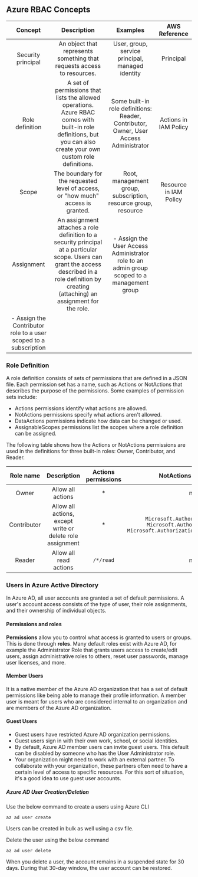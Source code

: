 ## Azure RBAC Concepts
| Concept | Description | Examples | AWS Reference |
| :-------: | :-------: | :-------: | :-------: |
| Security principal | An object that represents something that requests access to resources. | User, group, service principal, managed identity | Principal |
| Role definition | A set of permissions that lists the allowed operations. Azure RBAC comes with built-in role definitions, but you can also create your own custom role definitions. | Some built-in role definitions: Reader, Contributor, Owner, User Access Administrator | Actions in IAM Policy |
| Scope | The boundary for the requested level of access, or "how much" access is granted. | Root, management group, subscription, resource group, resource | Resource in IAM Policy |
| Assignment | An assignment attaches a role definition to a security principal at a particular scope. Users can grant the access described in a role definition by creating (attaching) an assignment for the role. | - Assign the User Access Administrator role to an admin group scoped to a management group
- Assign the Contributor role to a user scoped to a subscription | |

### Role Definition
A role definition consists of sets of permissions that are defined in a JSON file. Each permission set has a name, such as Actions or NotActions that describes the purpose of the permissions. Some examples of permission sets include:

- Actions permissions identify what actions are allowed.
- NotActions permissions specify what actions aren't allowed.
- DataActions permissions indicate how data can be changed or used.
- AssignableScopes permissions list the scopes where a role definition can be assigned.

The following table shows how the Actions or NotActions permissions are used in the definitions for three built-in roles: Owner, Contributor, and Reader.

| Role name | Description | Actions permissions | NotActions permissions |
| :-------: | :-------: | :-------: | :-------: |
| Owner | Allow all actions | * | n/a |
| Contributor | Allow all actions, except write or delete role assignment | * | `Microsoft.Authorization/*/Delete` `Microsoft.Authorization/*/Write` `Microsoft.Authorization/elevateAccess/Action` | 
| Reader | Allow all read actions | `/*/read` | n/a |

### Users in Azure Active Directory
In Azure AD, all user accounts are granted a set of default permissions. A user's account access consists of the type of user, their role assignments, and their ownership of individual objects.

#### Permissions and roles
**Permissions** allow you to control what access is granted to users or groups. This is done through **roles**. Many default roles exist with Azure AD, for example the Administrator Role that grants users access to create/edit users, assign administrative roles to others, reset user passwords, manage user licenses, and more.

#### Member Users
It is a native member of the Azure AD organization that has a set of default permissions like being able to manage their profile information. A member user is meant for users who are considered internal to an organization and are members of the Azure AD organization.

#### Guest Users
- Guest users have restricted Azure AD organization permissions.  
- Guest users sign in with their own work, school, or social identities. 
- By default, Azure AD member users can invite guest users. This default can be disabled by someone who has the User Administrator role.
- Your organization might need to work with an external partner. To collaborate with your organization, these partners often need to have a certain level of access to specific resources. For this sort of situation, it's a good idea to use guest user accounts.

##### Azure AD User Creation/Deletion
Use the below command to create a users using Azure CLI
```
az ad user create
```
Users can be created in bulk as well using a csv file.

Delete the user using the below command
```
az ad user delete
```

When you delete a user, the account remains in a suspended state for 30 days. During that 30-day window, the user account can be restored.



